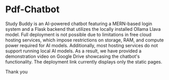 # Pdf-Chatbot

Study Buddy is an AI-powered chatbot featuring a MERN-based login system and a Flask backend that utilizes the locally installed Ollama Llava model. Full deployment is not possible due to limitations in free cloud hosting services, which impose restrictions on storage, RAM, and compute power required for AI models. Additionally, most hosting services do not support running local AI models. As a result, we have provided a demonstration video on Google Drive showcasing the chatbot's functionality. The deployment link currently displays only the static pages.

Thank you
